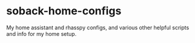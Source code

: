 # soback-home-configs
My home assistant  and rhasspy configs, and various other helpful scripts and info for my home setup.
